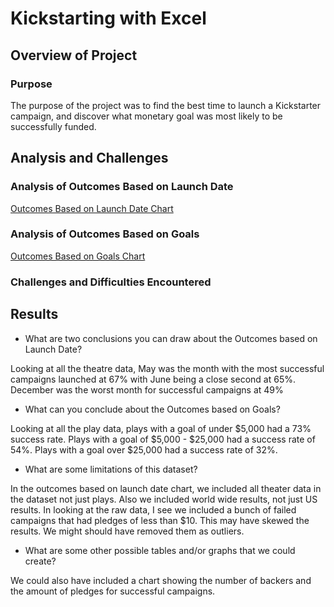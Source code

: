 # Kickstarting with Excel

## Overview of Project

### Purpose
The purpose of the project was to find the best time to launch a Kickstarter campaign, and discover what monetary goal was most likely to be successfully funded. 

## Analysis and Challenges

### Analysis of Outcomes Based on Launch Date
[Outcomes Based on Launch Date Chart](resources/Theater_Outcomes_vs_Launch.png)
### Analysis of Outcomes Based on Goals
[Outcomes Based on Goals Chart](resources/Outcomes_vs_Goals.png)
### Challenges and Difficulties Encountered

## Results

- What are two conclusions you can draw about the Outcomes based on Launch Date?

Looking at all the theatre data, May was the month with the most successful campaigns launched at 67% with June being a close second at 65%. December was the worst month for successful campaigns at 49%

- What can you conclude about the Outcomes based on Goals?

Looking at all the play data, plays with a goal of under $5,000 had a 73% success rate. Plays with a goal of $5,000 - $25,000 had a success rate of 54%. Plays with a goal over $25,000 had a success rate of 32%.

- What are some limitations of this dataset?

In the outcomes based on launch date chart, we included all theater data in the dataset not just plays. Also we included world wide results, not just US results. In looking at the raw data, I see we included a bunch of failed campaigns that had pledges of less than $10. This may have skewed the results. We might should have removed them as outliers.

- What are some other possible tables and/or graphs that we could create?


We could also have included a chart showing the number of backers and the amount of pledges for successful campaigns.
